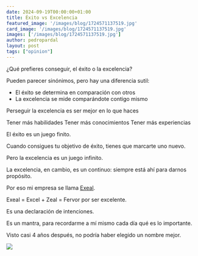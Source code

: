 ```yaml
---
date: 2024-09-19T00:00:00+01:00
title: Éxito vs Excelencia
featured_image: '/images/blog/1724571137519.jpg'
card_image: '/images/blog/1724571137519.jpg'
images: ['/images/blog/1724571137519.jpg']
author: pedropardal
layout: post
tags: ["opinion"]
---
```


¿Qué prefieres conseguir, el éxito o la excelencia?

Pueden parecer sinónimos, pero hay una diferencia sutil:

- El éxito se determina en comparación con otros
- La excelencia se mide comparándote contigo mismo

Perseguir la excelencia es ser mejor en lo que haces

Tener más habilidades
Tener más conocimientos
Tener más experiencias

El éxito es un juego finito.

Cuando consigues tu objetivo de éxito, tienes que marcarte uno nuevo.

Pero la excelencia es un juego infinito.

La excelencia, en cambio, es un continuo: siempre está ahí para darnos propósito.

Por eso mi empresa se llama [Exeal](https://www.exeal.com/).

Exeal = Excel + Zeal = Fervor por ser excelente.

Es una declaración de intenciones.

Es un mantra, para recordarme a mí mismo cada día qué es lo importante.

Visto casi 4 años después, no podría haber elegido un nombre mejor.

![](/images/blog/1724571137519.jpg)
